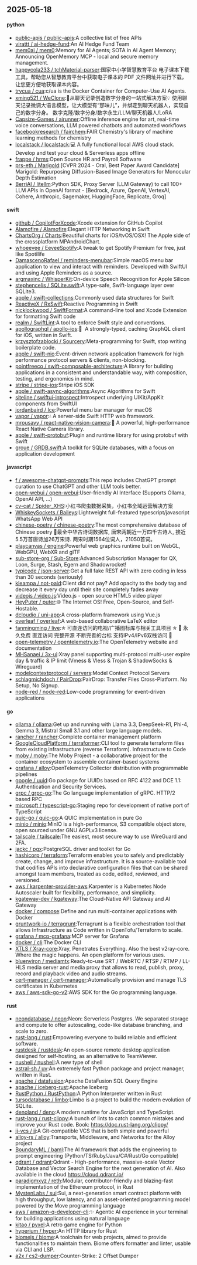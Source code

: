 ## 2025-05-18

#### python
* [public-apis / public-apis](https://github.com/public-apis/public-apis):A collective list of free APIs
* [virattt / ai-hedge-fund](https://github.com/virattt/ai-hedge-fund):An AI Hedge Fund Team
* [mem0ai / mem0](https://github.com/mem0ai/mem0):Memory for AI Agents; SOTA in AI Agent Memory; Announcing OpenMemory MCP - local and secure memory management.
* [happycola233 / tchMaterial-parser](https://github.com/happycola233/tchMaterial-parser):国家中小学智慧教育平台 电子课本下载工具，帮助您从智慧教育平台中获取电子课本的 PDF 文件网址并进行下载，让您更方便地获取课本内容。
* [trycua / cua](https://github.com/trycua/cua):c/ua is the Docker Container for Computer-Use AI Agents.
* [xming521 / WeClone](https://github.com/xming521/WeClone):🚀从聊天记录创造数字分身的一站式解决方案💡 使用聊天记录微调大语言模型，让大模型有“那味儿”，并绑定到聊天机器人，实现自己的数字分身。 数字克隆/数字分身/数字永生/LLM/聊天机器人/LoRA
* [Capsize-Games / airunner](https://github.com/Capsize-Games/airunner):Offline inference engine for art, real-time voice conversations, LLM powered chatbots and automated workflows
* [facebookresearch / fairchem](https://github.com/facebookresearch/fairchem):FAIR Chemistry's library of machine learning methods for chemistry
* [localstack / localstack](https://github.com/localstack/localstack):💻 A fully functional local AWS cloud stack. Develop and test your cloud & Serverless apps offline
* [frappe / hrms](https://github.com/frappe/hrms):Open Source HR and Payroll Software
* [prs-eth / Marigold](https://github.com/prs-eth/Marigold):[CVPR 2024 - Oral, Best Paper Award Candidate] Marigold: Repurposing Diffusion-Based Image Generators for Monocular Depth Estimation
* [BerriAI / litellm](https://github.com/BerriAI/litellm):Python SDK, Proxy Server (LLM Gateway) to call 100+ LLM APIs in OpenAI format - [Bedrock, Azure, OpenAI, VertexAI, Cohere, Anthropic, Sagemaker, HuggingFace, Replicate, Groq]

#### swift
* [github / CopilotForXcode](https://github.com/github/CopilotForXcode):Xcode extension for GitHub Copilot
* [Alamofire / Alamofire](https://github.com/Alamofire/Alamofire):Elegant HTTP Networking in Swift
* [ChartsOrg / Charts](https://github.com/ChartsOrg/Charts):Beautiful charts for iOS/tvOS/OSX! The Apple side of the crossplatform MPAndroidChart.
* [whoeevee / EeveeSpotify](https://github.com/whoeevee/EeveeSpotify):A tweak to get Spotify Premium for free, just like Spotilife
* [DamascenoRafael / reminders-menubar](https://github.com/DamascenoRafael/reminders-menubar):Simple macOS menu bar application to view and interact with reminders. Developed with SwiftUI and using Apple Reminders as a source.
* [argmaxinc / WhisperKit](https://github.com/argmaxinc/WhisperKit):On-device Speech Recognition for Apple Silicon
* [stephencelis / SQLite.swift](https://github.com/stephencelis/SQLite.swift):A type-safe, Swift-language layer over SQLite3.
* [apple / swift-collections](https://github.com/apple/swift-collections):Commonly used data structures for Swift
* [ReactiveX / RxSwift](https://github.com/ReactiveX/RxSwift):Reactive Programming in Swift
* [nicklockwood / SwiftFormat](https://github.com/nicklockwood/SwiftFormat):A command-line tool and Xcode Extension for formatting Swift code
* [realm / SwiftLint](https://github.com/realm/SwiftLint):A tool to enforce Swift style and conventions.
* [apollographql / apollo-ios](https://github.com/apollographql/apollo-ios):📱  A strongly-typed, caching GraphQL client for iOS, written in Swift.
* [krzysztofzablocki / Sourcery](https://github.com/krzysztofzablocki/Sourcery):Meta-programming for Swift, stop writing boilerplate code.
* [apple / swift-nio](https://github.com/apple/swift-nio):Event-driven network application framework for high performance protocol servers & clients, non-blocking.
* [pointfreeco / swift-composable-architecture](https://github.com/pointfreeco/swift-composable-architecture):A library for building applications in a consistent and understandable way, with composition, testing, and ergonomics in mind.
* [stripe / stripe-ios](https://github.com/stripe/stripe-ios):Stripe iOS SDK
* [apple / swift-async-algorithms](https://github.com/apple/swift-async-algorithms):Async Algorithms for Swift
* [siteline / swiftui-introspect](https://github.com/siteline/swiftui-introspect):Introspect underlying UIKit/AppKit components from SwiftUI
* [jordanbaird / Ice](https://github.com/jordanbaird/Ice):Powerful menu bar manager for macOS
* [vapor / vapor](https://github.com/vapor/vapor):💧 A server-side Swift HTTP web framework.
* [mrousavy / react-native-vision-camera](https://github.com/mrousavy/react-native-vision-camera):📸 A powerful, high-performance React Native Camera library.
* [apple / swift-protobuf](https://github.com/apple/swift-protobuf):Plugin and runtime library for using protobuf with Swift
* [groue / GRDB.swift](https://github.com/groue/GRDB.swift):A toolkit for SQLite databases, with a focus on application development

#### javascript
* [f / awesome-chatgpt-prompts](https://github.com/f/awesome-chatgpt-prompts):This repo includes ChatGPT prompt curation to use ChatGPT and other LLM tools better.
* [open-webui / open-webui](https://github.com/open-webui/open-webui):User-friendly AI Interface (Supports Ollama, OpenAI API, ...)
* [cv-cat / Spider_XHS](https://github.com/cv-cat/Spider_XHS):小红书爬虫数据采集，小红书全域运营解决方案
* [WhiskeySockets / Baileys](https://github.com/WhiskeySockets/Baileys):Lightweight full-featured typescript/javascript WhatsApp Web API
* [chinese-poetry / chinese-poetry](https://github.com/chinese-poetry/chinese-poetry):The most comprehensive database of Chinese poetry 🧶最全中华古诗词数据库, 唐宋两朝近一万四千古诗人, 接近5.5万首唐诗加26万宋诗. 两宋时期1564位词人，21050首词。
* [playcanvas / engine](https://github.com/playcanvas/engine):Powerful web graphics runtime built on WebGL, WebGPU, WebXR and glTF
* [sub-store-org / Sub-Store](https://github.com/sub-store-org/Sub-Store):Advanced Subscription Manager for QX, Loon, Surge, Stash, Egern and Shadowrocket!
* [typicode / json-server](https://github.com/typicode/json-server):Get a full fake REST API with zero coding in less than 30 seconds (seriously)
* [kleampa / not-paid](https://github.com/kleampa/not-paid):Client did not pay? Add opacity to the body tag and decrease it every day until their site completely fades away
* [videojs / video.js](https://github.com/videojs/video.js):Video.js - open source HTML5 video player
* [HeyPuter / puter](https://github.com/HeyPuter/puter):🌐 The Internet OS! Free, Open-Source, and Self-Hostable.
* [dcloudio / uni-app](https://github.com/dcloudio/uni-app):A cross-platform framework using Vue.js
* [overleaf / overleaf](https://github.com/overleaf/overleaf):A web-based collaborative LaTeX editor
* [fanmingming / live](https://github.com/fanmingming/live):✯ 可直连访问的电视/广播图标库与相关工具项目 ✯ 🔕 永久免费 直连访问 完整开源 不断完善的台标 支持IPv4/IPv6双栈访问 🔕
* [open-telemetry / opentelemetry.io](https://github.com/open-telemetry/opentelemetry.io):The OpenTelemetry website and documentation
* [MHSanaei / 3x-ui](https://github.com/MHSanaei/3x-ui):Xray panel supporting multi-protocol multi-user expire day & traffic & IP limit (Vmess & Vless & Trojan & ShadowSocks & Wireguard)
* [modelcontextprotocol / servers](https://github.com/modelcontextprotocol/servers):Model Context Protocol Servers
* [schlagmichdoch / PairDrop](https://github.com/schlagmichdoch/PairDrop):PairDrop: Transfer Files Cross-Platform. No Setup, No Signup.
* [node-red / node-red](https://github.com/node-red/node-red):Low-code programming for event-driven applications

#### go
* [ollama / ollama](https://github.com/ollama/ollama):Get up and running with Llama 3.3, DeepSeek-R1, Phi-4, Gemma 3, Mistral Small 3.1 and other large language models.
* [rancher / rancher](https://github.com/rancher/rancher):Complete container management platform
* [GoogleCloudPlatform / terraformer](https://github.com/GoogleCloudPlatform/terraformer):CLI tool to generate terraform files from existing infrastructure (reverse Terraform). Infrastructure to Code
* [moby / moby](https://github.com/moby/moby):The Moby Project - a collaborative project for the container ecosystem to assemble container-based systems
* [grafana / alloy](https://github.com/grafana/alloy):OpenTelemetry Collector distribution with programmable pipelines
* [google / uuid](https://github.com/google/uuid):Go package for UUIDs based on RFC 4122 and DCE 1.1: Authentication and Security Services.
* [grpc / grpc-go](https://github.com/grpc/grpc-go):The Go language implementation of gRPC. HTTP/2 based RPC
* [microsoft / typescript-go](https://github.com/microsoft/typescript-go):Staging repo for development of native port of TypeScript
* [quic-go / quic-go](https://github.com/quic-go/quic-go):A QUIC implementation in pure Go
* [minio / minio](https://github.com/minio/minio):MinIO is a high-performance, S3 compatible object store, open sourced under GNU AGPLv3 license.
* [tailscale / tailscale](https://github.com/tailscale/tailscale):The easiest, most secure way to use WireGuard and 2FA.
* [jackc / pgx](https://github.com/jackc/pgx):PostgreSQL driver and toolkit for Go
* [hashicorp / terraform](https://github.com/hashicorp/terraform):Terraform enables you to safely and predictably create, change, and improve infrastructure. It is a source-available tool that codifies APIs into declarative configuration files that can be shared amongst team members, treated as code, edited, reviewed, and versioned.
* [aws / karpenter-provider-aws](https://github.com/aws/karpenter-provider-aws):Karpenter is a Kubernetes Node Autoscaler built for flexibility, performance, and simplicity.
* [kgateway-dev / kgateway](https://github.com/kgateway-dev/kgateway):The Cloud-Native API Gateway and AI Gateway
* [docker / compose](https://github.com/docker/compose):Define and run multi-container applications with Docker
* [gruntwork-io / terragrunt](https://github.com/gruntwork-io/terragrunt):Terragrunt is a flexible orchestration tool that allows Infrastructure as Code written in OpenTofu/Terraform to scale.
* [grafana / mcp-grafana](https://github.com/grafana/mcp-grafana):MCP server for Grafana
* [docker / cli](https://github.com/docker/cli):The Docker CLI
* [XTLS / Xray-core](https://github.com/XTLS/Xray-core):Xray, Penetrates Everything. Also the best v2ray-core. Where the magic happens. An open platform for various uses.
* [bluenviron / mediamtx](https://github.com/bluenviron/mediamtx):Ready-to-use SRT / WebRTC / RTSP / RTMP / LL-HLS media server and media proxy that allows to read, publish, proxy, record and playback video and audio streams.
* [cert-manager / cert-manager](https://github.com/cert-manager/cert-manager):Automatically provision and manage TLS certificates in Kubernetes
* [aws / aws-sdk-go-v2](https://github.com/aws/aws-sdk-go-v2):AWS SDK for the Go programming language.

#### rust
* [neondatabase / neon](https://github.com/neondatabase/neon):Neon: Serverless Postgres. We separated storage and compute to offer autoscaling, code-like database branching, and scale to zero.
* [rust-lang / rust](https://github.com/rust-lang/rust):Empowering everyone to build reliable and efficient software.
* [rustdesk / rustdesk](https://github.com/rustdesk/rustdesk):An open-source remote desktop application designed for self-hosting, as an alternative to TeamViewer.
* [nushell / nushell](https://github.com/nushell/nushell):A new type of shell
* [astral-sh / uv](https://github.com/astral-sh/uv):An extremely fast Python package and project manager, written in Rust.
* [apache / datafusion](https://github.com/apache/datafusion):Apache DataFusion SQL Query Engine
* [apache / iceberg-rust](https://github.com/apache/iceberg-rust):Apache Iceberg
* [RustPython / RustPython](https://github.com/RustPython/RustPython):A Python Interpreter written in Rust
* [tursodatabase / limbo](https://github.com/tursodatabase/limbo):Limbo is a project to build the modern evolution of SQLite.
* [denoland / deno](https://github.com/denoland/deno):A modern runtime for JavaScript and TypeScript.
* [rust-lang / rust-clippy](https://github.com/rust-lang/rust-clippy):A bunch of lints to catch common mistakes and improve your Rust code. Book: https://doc.rust-lang.org/clippy/
* [jj-vcs / jj](https://github.com/jj-vcs/jj):A Git-compatible VCS that is both simple and powerful
* [alloy-rs / alloy](https://github.com/alloy-rs/alloy):Transports, Middleware, and Networks for the Alloy project
* [BoundaryML / baml](https://github.com/BoundaryML/baml):The AI framework that adds the engineering to prompt engineering (Python/TS/Ruby/Java/C#/Rust/Go compatible)
* [qdrant / qdrant](https://github.com/qdrant/qdrant):Qdrant - High-performance, massive-scale Vector Database and Vector Search Engine for the next generation of AI. Also available in the cloud https://cloud.qdrant.io/
* [paradigmxyz / reth](https://github.com/paradigmxyz/reth):Modular, contributor-friendly and blazing-fast implementation of the Ethereum protocol, in Rust
* [MystenLabs / sui](https://github.com/MystenLabs/sui):Sui, a next-generation smart contract platform with high throughput, low latency, and an asset-oriented programming model powered by the Move programming language
* [aws / amazon-q-developer-cli](https://github.com/aws/amazon-q-developer-cli):✨ Agentic AI experience in your terminal for building applications using natural language
* [kitao / pyxel](https://github.com/kitao/pyxel):A retro game engine for Python
* [hyperium / hyper](https://github.com/hyperium/hyper):An HTTP library for Rust
* [biomejs / biome](https://github.com/biomejs/biome):A toolchain for web projects, aimed to provide functionalities to maintain them. Biome offers formatter and linter, usable via CLI and LSP.
* [a2x / cs2-dumper](https://github.com/a2x/cs2-dumper):Counter-Strike: 2 Offset Dumper
